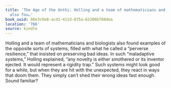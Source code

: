 ```yaml
---
title: 'The Age of the Unthi: Holling and a team of mathematicians and biologists
  also fou…'
book_uuid: 86e3c9e8-acd1-411d-875a-62206b768dea
location: '766'
source: kindle
---
```


Holling and a team of mathematicians and biologists also found examples of the opposite sorts of systems, filled with what he called a “perverse resilience,” that insisted on preserving bad ideas. In such “maladaptive systems,” Holling explained, “any novelty is either smothered or its inventor ejected. It would represent a rigidity trap.” Such systems might look good for a while, but when they are hit with the unexpected, they react in ways that doom them. They simply can’t shed their wrong ideas fast enough. Sound familiar?